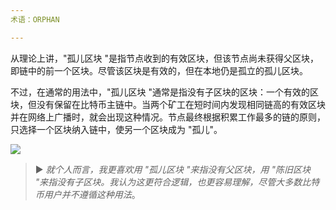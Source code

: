 ```yaml
---
术语：ORPHAN

---
```

从理论上讲，"孤儿区块 "是指节点收到的有效区块，但该节点尚未获得父区块，即链中的前一个区块。尽管该区块是有效的，但在本地仍是孤立的孤儿区块。

不过，在通常的用法中，"孤儿区块 "通常是指没有子区块的区块：一个有效的区块，但没有保留在比特币主链中。当两个矿工在短时间内发现相同链高的有效区块并在网络上广播时，就会出现这种情况。节点最终根据积累工作最多的链的原则，只选择一个区块纳入链中，使另一个区块成为 "孤儿"。

![](../../dictionnaire/assets/9.webp)

> ► *就个人而言，我更喜欢用 "孤儿区块 "来指没有父区块，用 "陈旧区块 "来指没有子区块。我认为这更符合逻辑，也更容易理解，尽管大多数比特币用户并不遵循这种用法*。